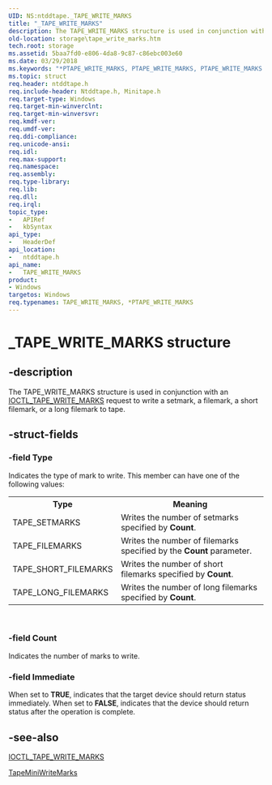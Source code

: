 ```yaml
---
UID: NS:ntddtape._TAPE_WRITE_MARKS
title: "_TAPE_WRITE_MARKS"
description: The TAPE_WRITE_MARKS structure is used in conjunction with an IOCTL_TAPE_WRITE_MARKS request to write a setmark, a filemark, a short filemark, or a long filemark to tape.
old-location: storage\tape_write_marks.htm
tech.root: storage
ms.assetid: 5baa7fd0-e806-4da8-9c87-c86ebc003e60
ms.date: 03/29/2018
ms.keywords: "*PTAPE_WRITE_MARKS, PTAPE_WRITE_MARKS, PTAPE_WRITE_MARKS structure pointer [Storage Devices], TAPE_WRITE_MARKS, TAPE_WRITE_MARKS structure [Storage Devices], _TAPE_WRITE_MARKS, ntddtape/PTAPE_WRITE_MARKS, ntddtape/TAPE_WRITE_MARKS, storage.tape_write_marks, structs-tape_18332ea5-6bfb-4acf-8c84-0a77ded0cc72.xml"
ms.topic: struct
req.header: ntddtape.h
req.include-header: Ntddtape.h, Minitape.h
req.target-type: Windows
req.target-min-winverclnt: 
req.target-min-winversvr: 
req.kmdf-ver: 
req.umdf-ver: 
req.ddi-compliance: 
req.unicode-ansi: 
req.idl: 
req.max-support: 
req.namespace: 
req.assembly: 
req.type-library: 
req.lib: 
req.dll: 
req.irql: 
topic_type:
-	APIRef
-	kbSyntax
api_type:
-	HeaderDef
api_location:
-	ntddtape.h
api_name:
-	TAPE_WRITE_MARKS
product:
- Windows
targetos: Windows
req.typenames: TAPE_WRITE_MARKS, *PTAPE_WRITE_MARKS
---
```


# _TAPE_WRITE_MARKS structure


## -description


The TAPE_WRITE_MARKS structure is used in conjunction with an <a href="https://msdn.microsoft.com/library/windows/hardware/ff560641">IOCTL_TAPE_WRITE_MARKS</a> request to write a setmark, a filemark, a short filemark, or a long filemark to tape. 


## -struct-fields




### -field Type

Indicates the type of mark to write. This member can have one of the following values: 

<table>
<tr>
<th>Type</th>
<th>Meaning</th>
</tr>
<tr>
<td>
TAPE_SETMARKS

</td>
<td>
Writes the number of setmarks specified by <b>Count</b>.

</td>
</tr>
<tr>
<td>
TAPE_FILEMARKS

</td>
<td>
Writes the number of filemarks specified by the <b>Count</b> parameter.

</td>
</tr>
<tr>
<td>
TAPE_SHORT_FILEMARKS

</td>
<td>
Writes the number of short filemarks specified by <b>Count</b>.

</td>
</tr>
<tr>
<td>
TAPE_LONG_FILEMARKS 

</td>
<td>
Writes the number of long filemarks specified by <b>Count</b>.

</td>
</tr>
</table>
 


### -field Count

Indicates the number of marks to write. 


### -field Immediate

When set to <b>TRUE</b>, indicates that the target device should return status immediately. When set to <b>FALSE</b>, indicates that the device should return status after the operation is complete.


## -see-also




<a href="https://msdn.microsoft.com/library/windows/hardware/ff560641">IOCTL_TAPE_WRITE_MARKS</a>



<a href="https://msdn.microsoft.com/library/windows/hardware/ff567958">TapeMiniWriteMarks</a>
 

 

